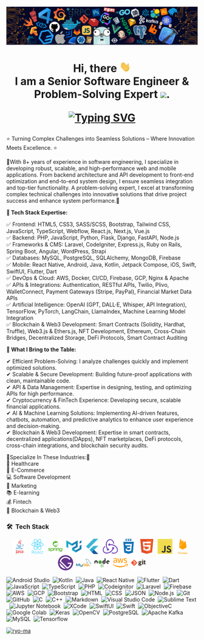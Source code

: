 <div id="header" align="center">
<!--   <img src="https://media.giphy.com/media/M9gbBd9nbDrOTu1Mqx/giphy.gif" width="100"/> -->
</div>
<div align="center">
</div>

<p align="center"><img src="https://raw.githubusercontent.com/KevinPatel04/KevinPatel04/master/header.png"></p>

<h1 align="center" width="100px">Hi, there <img src="https://raw.githubusercontent.com/KevinPatel04/KevinPatel04/master/Hi.gif" width="30px"><br /> I am a Senior Software Engineer & Problem-Solving Expert <img src="https://media.giphy.com/media/WUlplcMpOCEmTGBtBW/giphy.gif" width="30">.


[![Typing SVG](https://readme-typing-svg.herokuapp.com?font=Architects+Daughter&size=25&pause=1000&color=FA573A&center=true&vCenter=true&multiline=true&width=700&height=100&lines=I+am+a+senior+full+stack+developer;with+8%2B+years+of+experience+in+mobile+and+web+development)](https://git.io/typing-svg)
  

</h1>


⭐ Turning Complex Challenges into Seamless Solutions – Where Innovation Meets Excellence. ⭐

🚀With 8+ years of experience in software engineering, I specialize in developing robust, scalable, and high-performance web and mobile applications. From backend architecture and API development to front-end optimization and end-to-end system design, I ensure seamless integration and top-tier functionality. A problem-solving expert, I excel at transforming complex technical challenges into innovative solutions that drive project success and enhance system performance.🚀

<strong> 🔹 Tech Stack Expertise:</strong>

✅ Frontend: HTML5, CSS3, SASS/SCSS, Bootstrap, Tailwind CSS, JavaScript, TypeScript, Webflow, React.js, Next.js, Vue.js<br>
✅ Backend: PHP, JavaScript, Python, Flask, Django, FastAPI, Node.js<br>
✅ Frameworks & CMS: Laravel, CodeIgniter, Express.js, Ruby on Rails, Spring Boot, Angular, WordPress, Strapi<br>
✅ Databases: MySQL, PostgreSQL, SQLAlchemy, MongoDB, Firebase<br>
✅ Mobile: React Native, Android, Java, Kotlin, Jetpack Compose, iOS, Swift, SwiftUI, Flutter, Dart<br>
✅ DevOps & Cloud: AWS, Docker, CI/CD, Firebase, GCP, Nginx & Apache<br>
✅ APIs & Integrations: Authentication, RESTful APIs, Twilio, Plivo, WalletConnect, Payment Gateways (Stripe, PayPal), Financial Market Data APIs<br>
✅ Artificial Intelligence: OpenAI (GPT, DALL·E, Whisper, API Integration), TensorFlow, PyTorch, LangChain, LlamaIndex, Machine Learning Model Integration<br>
✅ Blockchain & Web3 Development: Smart Contracts (Solidity, Hardhat, Truffle), Web3.js & Ethers.js, NFT Development, Ethereum, Cross-Chain Bridges, Decentralized Storage, DeFi Protocols, Smart Contract Auditing<be>

<strong> 🔹 What I Bring to the Table:</strong>

✔ Efficient Problem-Solving: I analyze challenges quickly and implement optimized solutions.<br>
✔ Scalable & Secure Development: Building future-proof applications with clean, maintainable code.<br>
✔ API & Data Management: Expertise in designing, testing, and optimizing APIs for high performance.<br>
✔ Cryptocurrency & FinTech Experience: Developing secure, scalable financial applications.<br>
✔ AI & Machine Learning Solutions: Implementing AI-driven features, chatbots, automation, and predictive analytics to enhance user experience and decision-making.<br>
✔ Blockchain & Web3 Development: Expertise in smart contracts, decentralized applications(DApps), NFT marketplaces, DeFi protocols, cross-chain integrations, and blockchain security audits.<be>

🥇Specialize In These Industries:🥇 <br>
  🏥 Healthcare <br>
  🛒 E-Commerce <br>
  💻 Software Development <br>
  🎯 Marketing <br>
  📚 E-learning <br>
  💰 Fintech <br>
  🔗 Blockchain & Web3 <br>

<!--Key skills include:

Promoting and communicating new ideas<br>
Creating process improvements<br>
Instituting new technologies<br>
Writing maintainable clear/high-quality code<br>
Ensuring code is scalable and responsive<br>
Please consider the following highlights<be>

- :telescope: I’m working as a Full Stack Engineer and contributing to frontend and backend for building Web/Mobile applications.

- :seedling: Exploring Technical Content Writing.

- :zap: In my free time, I solve problems on GeeksforGeeks and read tech articles.

- :mailbox:How to reach me: [![Linkedin Badge](https://img.shields.io/badge/-kakbar-blue?style=flat&logo=Linkedin&logoColor=white)](your-linkedin-url)

🥇 Successfully developed 60+ Web applications using React, Vue, Angular, Express.js, node.js, MongoDB, WordPress, Python, Flask, Django, Laravel, CI, MySQL.<br>
🥇 Developed 40+ Android applications using Android Studio, Kotlin, and Java.<br>
🥇 Developed 10+ iOS applications using XCode, Swift, Objective-C, SwiftUI, UIKit, Combine, Core-Animation/Data, GCD.<br>
🥇 Great skills in Payment gateway integration(apple/google pay, PayPal, stripe...), SNS login/sharing, Unit/UI Testing, PHP, Node.js, Nest, Express, Monghdb/PostgreSQL/MySQL, JS/TS, Angular, React/Redux/Redux Saga/React hook, Agile/Kanban/Scrum methodologies, SDLC, SOLID/UniDirectional Software Design, MVC/MVVM architecture, RestfulAPI, GraphQL, Jira/Atlassian, CI/CD.-->


<p align="centre">


### 🛠 &nbsp;Tech Stack

<div align="center">
  <img src="https://github.com/devicons/devicon/blob/master/icons/java/java-original-wordmark.svg" title="Java" alt="Java" width="40" height="40"/>&nbsp;
  <img src="https://github.com/devicons/devicon/blob/master/icons/react/react-original-wordmark.svg" title="React" alt="React" width="40" height="40"/>&nbsp;
  <img src="https://github.com/devicons/devicon/blob/master/icons/spring/spring-original-wordmark.svg" title="Spring" alt="Spring" width="40" height="40"/>&nbsp;
  <img src="https://github.com/devicons/devicon/blob/master/icons/materialui/materialui-original.svg" title="Material UI" alt="Material UI" width="40" height="40"/>&nbsp;
  <img src="https://github.com/devicons/devicon/blob/master/icons/flutter/flutter-original.svg" title="Flutter" alt="Flutter" width="40" height="40"/>&nbsp;
  <img src="https://github.com/devicons/devicon/blob/master/icons/redux/redux-original.svg" title="Redux" alt="Redux " width="40" height="40"/>&nbsp;
  <img src="https://github.com/devicons/devicon/blob/master/icons/css3/css3-plain-wordmark.svg"  title="CSS3" alt="CSS" width="40" height="40"/>&nbsp;
  <img src="https://github.com/devicons/devicon/blob/master/icons/html5/html5-original.svg" title="HTML5" alt="HTML" width="40" height="40"/>&nbsp;
  <img src="https://github.com/devicons/devicon/blob/master/icons/javascript/javascript-original.svg" title="JavaScript" alt="JavaScript" width="40" height="40"/>&nbsp;
  <img src="https://github.com/devicons/devicon/blob/master/icons/firebase/firebase-plain-wordmark.svg" title="Firebase" alt="Firebase" width="40" height="40"/>&nbsp;
  <img src="https://github.com/devicons/devicon/blob/master/icons/gatsby/gatsby-original.svg" title="Gatsby"  alt="Gatsby" width="40" height="40"/>&nbsp;
  <img src="https://github.com/devicons/devicon/blob/master/icons/mysql/mysql-original-wordmark.svg" title="MySQL"  alt="MySQL" width="40" height="40"/>&nbsp;
  <img src="https://github.com/devicons/devicon/blob/master/icons/nodejs/nodejs-original-wordmark.svg" title="NodeJS" alt="NodeJS" width="40" height="40"/>&nbsp;
  <img src="https://github.com/devicons/devicon/blob/master/icons/amazonwebservices/amazonwebservices-plain-wordmark.svg" title="AWS" alt="AWS" width="40" height="40"/>&nbsp;
  <img src="https://github.com/devicons/devicon/blob/master/icons/git/git-original-wordmark.svg" title="Git" **alt="Git" width="40" height="40"/>
</div>

![Android Studio](https://img.shields.io/badge/-Android%20Studio-05122A?style=flat&logo=android-studio&logoColor=3DDC84)&nbsp;
![Kotlin](https://img.shields.io/badge/-Kotlin-05122A?style=flat&logo=kotlin&logoColor=F02C10)&nbsp;
![Java](https://img.shields.io/badge/-Java-05122A?style=flat&logo=Java&logoColor=FFA518)&nbsp;
![React Native](https://img.shields.io/badge/-React%20Native-45E2AA?style=flat&logo=Java&logoColor=FFA518)&nbsp;
![Flutter](https://img.shields.io/badge/-Flutter-05122A?style=flat&logo=flutter&logoColor=02569B)&nbsp;
![Dart](https://img.shields.io/badge/-Dart-05122A?style=flat&logo=dart&logoColor=1075C2)&nbsp;
![JavaScript](https://img.shields.io/badge/-JavaScript-05122A?style=flat&logo=javascript)&nbsp;
![TypeScript](https://img.shields.io/badge/-TypeScript-35620A?style=flat&logo=javascript)&nbsp;
![PHP](https://img.shields.io/badge/-PHP-05122A?style=flat&logo=php&logoColor=777BB4)&nbsp;
![Codeignitor](https://img.shields.io/badge/-Codeignitor-F5524A?style=flat&logo=codeignitor&logoColor=AF2D20)&nbsp;
![Laravel](https://img.shields.io/badge/-Laravel-05122A?style=flat&logo=laravel&logoColor=FF2D20)&nbsp;
![Firebase](https://img.shields.io/badge/-Firebase-05122A?style=flat&logo=firebase&logoColor=FFCA28)&nbsp;
![AWS](https://img.shields.io/badge/-AWS-A5125A?style=flat&logo=aws&logoColor=5C3EE8)&nbsp;
![GCP](https://img.shields.io/badge/-GCP-35A2EA?style=flat&logo=gcp&logoColor=2C3AE8)&nbsp;
![Bootstrap](https://img.shields.io/badge/-Bootstrap-05122A?style=flat&logo=bootstrap&logoColor=563D7C)&nbsp;
![HTML](https://img.shields.io/badge/-HTML-05122A?style=flat&logo=HTML5)&nbsp;
![CSS](https://img.shields.io/badge/-CSS-05122A?style=flat&logo=CSS3&logoColor=1572B6)&nbsp;
![JSON](https://img.shields.io/badge/-JSON-05122A?style=flat&logo=json&logoColor=000000)&nbsp;
![Node.js](https://img.shields.io/badge/-Node.js-05122A?style=flat&logo=node.js&logoColor=339933)&nbsp;
![Git](https://img.shields.io/badge/-Git-05122A?style=flat&logo=git)&nbsp;
![GitHub](https://img.shields.io/badge/-GitHub-05122A?style=flat&logo=github)&nbsp;
![C](https://img.shields.io/badge/-C-05122A?style=flat&logo=C&logoColor=A8B9CC)&nbsp;
![C++](https://img.shields.io/badge/-C++-05122A?style=flat&logo=C%2B%2B&logoColor=00599C)&nbsp;
![Markdown](https://img.shields.io/badge/-Markdown-05122A?style=flat&logo=markdown)&nbsp;
![Visual Studio Code](https://img.shields.io/badge/-Visual%20Studio%20Code-05122A?style=flat&logo=visual-studio-code&logoColor=007ACC)&nbsp;
![Sublime Text](https://img.shields.io/badge/-Sublime%20Text-05122A?style=flat&logo=sublime-text&logoColor=FF9800)&nbsp;
![Jupyter Notebook](https://img.shields.io/badge/-Jupyter%20Notebook-05122A?style=flat&logo=jupyter&logoColor=F37626)&nbsp;
![XCode](https://img.shields.io/badge/-XCode-55322A?style=flat&logo=xcode&logoColor=0F0D20)&nbsp;
![SwiftUI](https://img.shields.io/badge/-SwiftUI-2582AA?style=flat&logo=swiftui&logoColor=0F0D20)&nbsp;
![Swift](https://img.shields.io/badge/-Swift-A5122A?style=flat&logo=swift&logoColor=FF2D20)&nbsp;
![ObjectiveC](https://img.shields.io/badge/-ObjectiveC-05A2FA?style=flat&logo=objectivec&logoColor=FF2D20)&nbsp;
![Google Colab](https://img.shields.io/badge/-Google%20Colab-05122A?style=flat&logo=google-colab&logoColor=F9AB00)&nbsp;
![Keras](https://img.shields.io/badge/-Keras-05122A?style=flat&logo=keras&logoColor=D00000)&nbsp;
![OpenCV](https://img.shields.io/badge/-OpenCV-05122A?style=flat&logo=opencv&logoColor=5C3EE8)&nbsp;
![PostgreSQL](https://img.shields.io/badge/-PostgreSQL-05122A?style=flat&logo=postgresql&logoColor=336791)&nbsp;
![Apache Kafka](https://img.shields.io/badge/-Apache%20Kafka-05122A?style=flat&logo=apache-kafka&logoColor=231F20)&nbsp;
![MySQL](https://img.shields.io/badge/-MySQL-05122A?style=flat&logo=mysql&logoColor=4479A1)&nbsp;
![Tensorflow](https://img.shields.io/badge/-Tensorflow-05122A?style=flat&logo=tensorflow&logoColor=FF6F00)&nbsp;

<p align="left"> <a href="https://github.com/ryo-ma/github-profile-trophy"><img src="https://github-profile-trophy.vercel.app/?username=ryo-ma" alt="ryo-ma" /></a> </p>

<!--### :link: &nbsp;Connect with me
<p align="center">
</p>

## Social 📱
You can find me on the following social media platforms or send me an email:
<!--* 👔 [LinkedIn](https://www.linkedin.com/in/)-->
<!-- * 🗣 [Twitter](https://twitter.com/dave_bitter) -->
<!-- * 📷 [Instagram](https://www.instagram.com/davebitter) -->
<!--* ✉️ [olexandr00000097@gmail.com](mailto:olexandr00000097@gmail.com)-->
